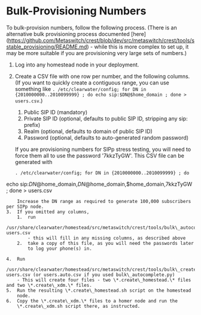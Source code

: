 Bulk-Provisioning Numbers
=========================

To bulk-provision numbers, follow the following process.  (There is an alternative bulk provisioning process documented [here] (https://github.com/Metaswitch/crest/blob/dev/src/metaswitch/crest/tools/sstable_provisioning/README.md) - while this is more complex to set up, it may be more suitable if you are provisioning very large sets of numbers.)

1.  Log into any homestead node in your deployment.
2.  Create a CSV file with one row per number, and the following
    columns. (If you want to quickly create a contiguous range, you can
    use something like `. /etc/clearwater/config; for DN in {2010000000..2010099999} ; do echo sip:$DN@$home_domain ; done > users.csv`.)
    1.  Public SIP ID (mandatory)
    2.  Private SIP ID (optional, defaults to public SIP ID, stripping
        any sip: prefix)
    3.  Realm (optional, defaults to domain of public SIP ID)
    4.  Password (optional, defaults to auto-generated random password)

    If you are provisioning numbers for SIPp stress testing, you will need to force them all to use the password '7kkzTyGW'. This CSV file can be generated with
    ```
    . /etc/clearwater/config; for DN in {2010000000..2010099999} ; do
echo sip:$DN@$home_domain,$DN@$home_domain,$home_domain,7kkzTyGW ;
done > users.csv
```
    Increase the DN range as required to generate 100,000 subscribers per SIPp node.
3.  If you omitted any columns,
    1.  run
        /usr/share/clearwater/homestead/src/metaswitch/crest/tools/bulk\_autocomplete.py users.csv
        - this will fill in any missing columns, as described above
    2.  take a copy of this file, as you will need the passwords later
        to log your phone(s) in.

4.  Run
    /usr/share/clearwater/homestead/src/metaswitch/crest/tools/bulk\_create.py users.csv (or users.auto.csv if you used bulk\_autocomplete.py)
    - This will create four files - two \*.create\_homestead.\* files and two \*.create\_xdm.\* files.
5.  Run the resulting \*.create\_homestead.sh script on the homestead
    node.
6.  Copy the \*.create\_xdm.\* files to a homer node and run the
    \*.create\_xdm.sh script there, as instructed.

